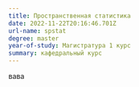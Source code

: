 ```yaml
---
title: Пространственная статистика
date: 2022-11-22T20:16:46.701Z
url-name: spstat
degree: master
year-of-study: Магистратура 1 курс
summary: кафедральный курс
---
```

вава